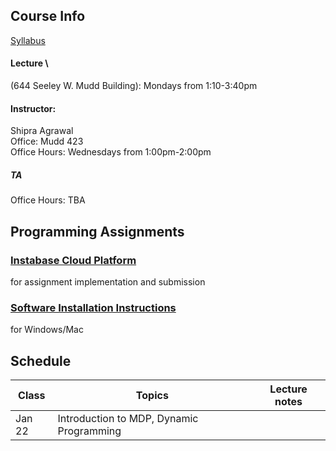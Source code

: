 ## Course Info

[Syllabus](Reinforcement%20Learning%20course%20syllabus.pdf)

#### Lecture \
(644 Seeley W. Mudd Building): Mondays from 1:10-3:40pm

#### Instructor: 
Shipra Agrawal\
Office: Mudd 423\
Office Hours: Wednesdays from 1:00pm-2:00pm

##### TA 
Office Hours: TBA

## Programming Assignments
### [Instabase Cloud Platform](cloud.md) 
for assignment implementation and submission
### [Software Installation Instructions](installation.md) 
for Windows/Mac

## Schedule

| Class|Topics|  Lecture notes |
|------|------|----------------|
|Jan 22    | Introduction to MDP, Dynamic Programming     |                |
